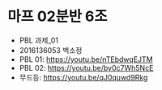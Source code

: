 # 마프 02분반 6조

* PBL 과제_01
* 2016136053 백소정
* PBL 01: https://youtu.be/nTEbdwqEJTM
* PBL 02: https://youtu.be/by0c7Wh5NcE 
* 무드등: https://youtu.be/qJ0quwd9Rkg
